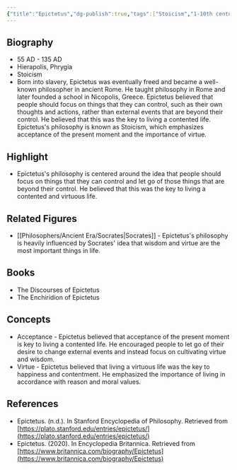 ```yaml
---
{"title":"Epictetus","dg-publish":true,"tags":["Stoicism","1-10th century","ancient-era","Greek","ethicists","figures","slaves","Romans"],"born-date":55,"keywords":"Epictetus, Stoic philosophy, ethics, slavery, Roman Empire","aliases":"Greek philosopher and former slave","permalink":"/philosophers/ancient-era/epictetus/","dgPassFrontmatter":true}
---
```



## Biography

-   55 AD - 135 AD
-   Hierapolis, Phrygia
-   Stoicism
-   Born into slavery, Epictetus was eventually freed and became a well-known philosopher in ancient Rome. He taught philosophy in Rome and later founded a school in Nicopolis, Greece. Epictetus believed that people should focus on things that they can control, such as their own thoughts and actions, rather than external events that are beyond their control. He believed that this was the key to living a contented life. Epictetus's philosophy is known as Stoicism, which emphasizes acceptance of the present moment and the importance of virtue.

## Highlight

-   Epictetus's philosophy is centered around the idea that people should focus on things that they can control and let go of those things that are beyond their control. He believed that this was the key to living a contented and virtuous life.

## Related Figures

-   [[Philosophers/Ancient Era/Socrates\|Socrates]] - Epictetus's philosophy is heavily influenced by Socrates' idea that wisdom and virtue are the most important things in life.

## Books

-   The Discourses of Epictetus
-   The Enchiridion of Epictetus

## Concepts

-   Acceptance - Epictetus believed that acceptance of the present moment is key to living a contented life. He encouraged people to let go of their desire to change external events and instead focus on cultivating virtue and wisdom.
-   Virtue - Epictetus believed that living a virtuous life was the key to happiness and contentment. He emphasized the importance of living in accordance with reason and moral values.

## References

-   Epictetus. (n.d.). In Stanford Encyclopedia of Philosophy. Retrieved from [https://plato.stanford.edu/entries/epictetus/](https://plato.stanford.edu/entries/epictetus/)
-   Epictetus. (2020). In Encyclopedia Britannica. Retrieved from [https://www.britannica.com/biography/Epictetus](https://www.britannica.com/biography/Epictetus)